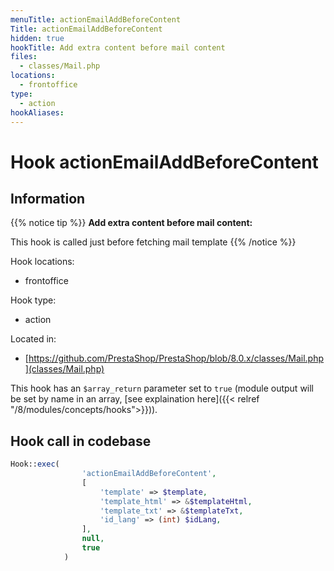 ```yaml
---
menuTitle: actionEmailAddBeforeContent
Title: actionEmailAddBeforeContent
hidden: true
hookTitle: Add extra content before mail content
files:
  - classes/Mail.php
locations:
  - frontoffice
type:
  - action
hookAliases:
---
```


# Hook actionEmailAddBeforeContent

## Information

{{% notice tip %}}
**Add extra content before mail content:** 

This hook is called just before fetching mail template
{{% /notice %}}

Hook locations: 
  - frontoffice

Hook type: 
  - action

Located in: 
  - [https://github.com/PrestaShop/PrestaShop/blob/8.0.x/classes/Mail.php](classes/Mail.php)

This hook has an `$array_return` parameter set to `true` (module output will be set by name in an array, [see explaination here]({{< relref "/8/modules/concepts/hooks">}})).

## Hook call in codebase

```php
Hook::exec(
                'actionEmailAddBeforeContent',
                [
                    'template' => $template,
                    'template_html' => &$templateHtml,
                    'template_txt' => &$templateTxt,
                    'id_lang' => (int) $idLang,
                ],
                null,
                true
            )
```
